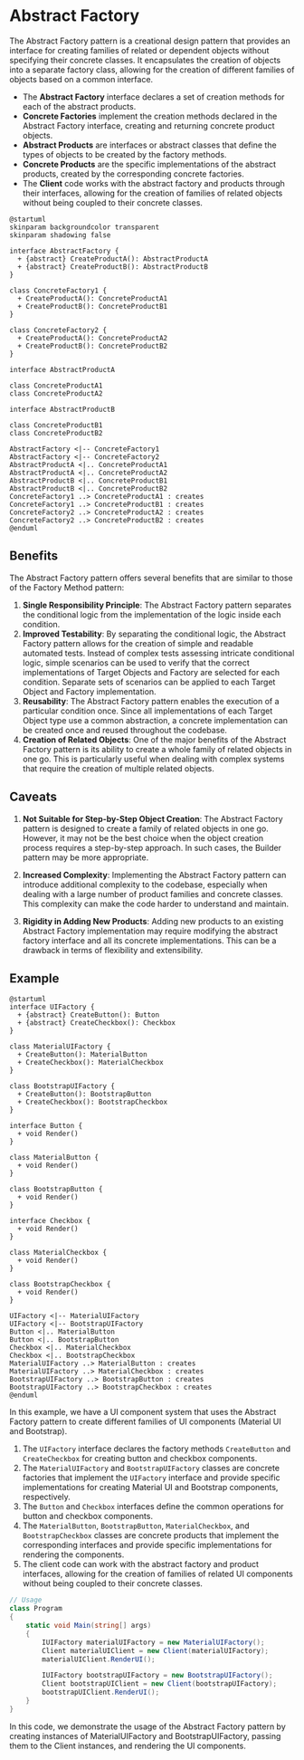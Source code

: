 # Abstract Factory

The Abstract Factory pattern is a creational design pattern that provides an interface for creating families of related or dependent objects without specifying their concrete classes. It encapsulates the creation of objects into a separate factory class, allowing for the creation of different families of objects based on a common interface.

* The **Abstract Factory** interface declares a set of creation methods for each of the abstract products.
* **Concrete Factories** implement the creation methods declared in the Abstract Factory interface, creating and returning concrete product objects.
* **Abstract Products** are interfaces or abstract classes that define the types of objects to be created by the factory methods.
* **Concrete Products** are the specific implementations of the abstract products, created by the corresponding concrete factories.
* The **Client** code works with the abstract factory and products through their interfaces, allowing for the creation of families of related objects without being coupled to their concrete classes.

```plantuml
@startuml
skinparam backgroundcolor transparent
skinparam shadowing false

interface AbstractFactory {
  + {abstract} CreateProductA(): AbstractProductA
  + {abstract} CreateProductB(): AbstractProductB
}

class ConcreteFactory1 {
  + CreateProductA(): ConcreteProductA1
  + CreateProductB(): ConcreteProductB1
}

class ConcreteFactory2 {
  + CreateProductA(): ConcreteProductA2
  + CreateProductB(): ConcreteProductB2
}

interface AbstractProductA

class ConcreteProductA1
class ConcreteProductA2

interface AbstractProductB

class ConcreteProductB1
class ConcreteProductB2

AbstractFactory <|-- ConcreteFactory1
AbstractFactory <|-- ConcreteFactory2
AbstractProductA <|.. ConcreteProductA1
AbstractProductA <|.. ConcreteProductA2
AbstractProductB <|.. ConcreteProductB1
AbstractProductB <|.. ConcreteProductB2
ConcreteFactory1 ..> ConcreteProductA1 : creates
ConcreteFactory1 ..> ConcreteProductB1 : creates
ConcreteFactory2 ..> ConcreteProductA2 : creates
ConcreteFactory2 ..> ConcreteProductB2 : creates
@enduml
```

## Benefits

The Abstract Factory pattern offers several benefits that are similar to those of the Factory Method pattern:

1. **Single Responsibility Principle**: The Abstract Factory pattern separates the conditional logic from the implementation of the logic inside each condition. 
2. **Improved Testability**: By separating the conditional logic, the Abstract Factory pattern allows for the creation of simple and readable automated tests. Instead of complex tests assessing intricate conditional logic, simple scenarios can be used to verify that the correct implementations of Target Objects and Factory are selected for each condition. Separate sets of scenarios can be applied to each Target Object and Factory implementation.
3. **Reusability**: The Abstract Factory pattern enables the execution of a particular condition once. Since all implementations of each Target Object type use a common abstraction, a concrete implementation can be created once and reused throughout the codebase.
4. **Creation of Related Objects**: One of the major benefits of the Abstract Factory pattern is its ability to create a whole family of related objects in one go. This is particularly useful when dealing with complex systems that require the creation of multiple related objects.

## Caveats

1. **Not Suitable for Step-by-Step Object Creation**: The Abstract Factory pattern is designed to create a family of related objects in one go. However, it may not be the best choice when the object creation process requires a step-by-step approach. In such cases, the Builder pattern may be more appropriate.

2. **Increased Complexity**: Implementing the Abstract Factory pattern can introduce additional complexity to the codebase, especially when dealing with a large number of product families and concrete classes. This complexity can make the code harder to understand and maintain.

3. **Rigidity in Adding New Products**: Adding new products to an existing Abstract Factory implementation may require modifying the abstract factory interface and all its concrete implementations. This can be a drawback in terms of flexibility and extensibility.

## Example

```plantuml
@startuml
interface UIFactory {
  + {abstract} CreateButton(): Button
  + {abstract} CreateCheckbox(): Checkbox
}

class MaterialUIFactory {
  + CreateButton(): MaterialButton
  + CreateCheckbox(): MaterialCheckbox
}

class BootstrapUIFactory {
  + CreateButton(): BootstrapButton
  + CreateCheckbox(): BootstrapCheckbox
}

interface Button {
  + void Render()
}

class MaterialButton {
  + void Render()
}

class BootstrapButton {
  + void Render()
}

interface Checkbox {
  + void Render()
}

class MaterialCheckbox {
  + void Render()
}

class BootstrapCheckbox {
  + void Render()
}

UIFactory <|-- MaterialUIFactory
UIFactory <|-- BootstrapUIFactory
Button <|.. MaterialButton
Button <|.. BootstrapButton
Checkbox <|.. MaterialCheckbox
Checkbox <|.. BootstrapCheckbox
MaterialUIFactory ..> MaterialButton : creates
MaterialUIFactory ..> MaterialCheckbox : creates
BootstrapUIFactory ..> BootstrapButton : creates
BootstrapUIFactory ..> BootstrapCheckbox : creates
@enduml
```

In this example, we have a UI component system that uses the Abstract Factory pattern to create different families of UI components (Material UI and Bootstrap).

1. The `UIFactory` interface declares the factory methods `CreateButton` and `CreateCheckbox` for creating button and checkbox components.
2. The `MaterialUIFactory` and `BootstrapUIFactory` classes are concrete factories that implement the `UIFactory` interface and provide specific implementations for creating Material UI and Bootstrap components, respectively.
3. The `Button` and `Checkbox` interfaces define the common operations for button and checkbox components.
4. The `MaterialButton`, `BootstrapButton`, `MaterialCheckbox`, and `BootstrapCheckbox` classes are concrete products that implement the corresponding interfaces and provide specific implementations for rendering the components.
5. The client code can work with the abstract factory and product interfaces, allowing for the creation of families of related UI components without being coupled to their concrete classes.


```cs
// Usage
class Program
{
    static void Main(string[] args)
    {
        IUIFactory materialUIFactory = new MaterialUIFactory();
        Client materialUIClient = new Client(materialUIFactory);
        materialUIClient.RenderUI();

        IUIFactory bootstrapUIFactory = new BootstrapUIFactory();
        Client bootstrapUIClient = new Client(bootstrapUIFactory);
        bootstrapUIClient.RenderUI();
    }
}
```

In this code, we demonstrate the usage of the Abstract Factory pattern by creating instances of MaterialUIFactory and BootstrapUIFactory, passing them to the Client instances, and rendering the UI components.
